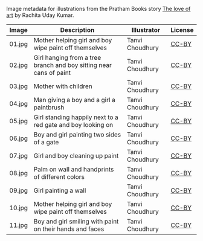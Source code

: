 Image metadata for illustrations from the Pratham Books story [The love of art](https://storyweaver.org.in/stories/2942-the-love-of-art) by Rachita Uday Kumar.

Image | Description | Illustrator | License
----- | ----------- | ----------- | -------
01.jpg | Mother helping girl and boy wipe paint off themselves | Tanvi Choudhury | [CC-BY](https://creativecommons.org/licenses/by/4.0/)
02.jpg | Girl hanging from a tree branch and boy sitting near cans of paint | Tanvi Choudhury | [CC-BY](https://creativecommons.org/licenses/by/4.0/)
03.jpg | Mother with children | Tanvi Choudhury | [CC-BY](https://creativecommons.org/licenses/by/4.0/)
04.jpg | Man giving a boy and a girl a paintbrush | Tanvi Choudhury | [CC-BY](https://creativecommons.org/licenses/by/4.0/)
05.jpg | Girl standing happily next to a red gate and boy looking on | Tanvi Choudhury | [CC-BY](https://creativecommons.org/licenses/by/4.0/)
06.jpg | Boy and girl painting two sides of a gate | Tanvi Choudhury | [CC-BY](https://creativecommons.org/licenses/by/4.0/)
07.jpg | Girl and boy cleaning up paint | Tanvi Choudhury | [CC-BY](https://creativecommons.org/licenses/by/4.0/)
08.jpg | Palm on wall and handprints of different colors | Tanvi Choudhury | [CC-BY](https://creativecommons.org/licenses/by/4.0/)
09.jpg | Girl painting a wall | Tanvi Choudhury | [CC-BY](https://creativecommons.org/licenses/by/4.0/)
10.jpg | Mother helping girl and boy wipe paint off themselves | Tanvi Choudhury | [CC-BY](https://creativecommons.org/licenses/by/4.0/)
11.jpg | Boy and girl smiling with paint on their hands and faces | Tanvi Choudhury | [CC-BY](https://creativecommons.org/licenses/by/4.0/)